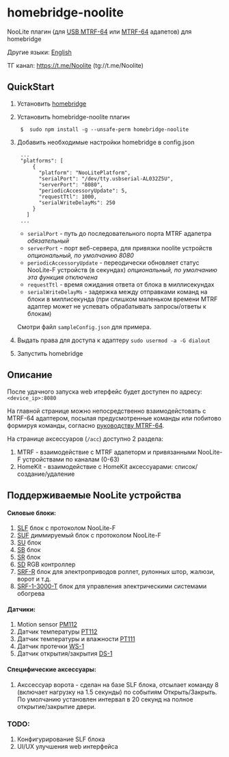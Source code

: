 # homebridge-noolite

NooLite плагин (для [USB MTRF-64](https://www.noo.com.by/mtrf-64-usb.html) или [МТRF-64](https://www.noo.com.by/mtrf-64.html) адапетов) для homebridge

Другие языки: [English](https://github.com/AlekseevAV/homebridge-noolite/blob/master/README.md)

ТГ канал: https://t.me/Noolite (tg://t.me/Noolite)

## QuickStart

1. Установить [homebridge](https://github.com/nfarina/homebridge)
2. Установить homebridge-noolite плагин

        $  sudo npm install -g --unsafe-perm homebridge-noolite

3. Добавить необходимые настройки homebridge в config.json

        ...
        "platforms": [
            {
              "platform": "NooLitePlatform",
              "serialPort": "/dev/tty.usbserial-AL032Z5U",
              "serverPort": "8080",
              "periodicAccessoryUpdate": 5,
              "requestTtl": 1000,
              "serialWriteDelayMs": 250
            }
          ]
        ...

    * `serialPort` - путь до последовательного порта MTRF адапетра _обязательный_
    * `serverPort` - порт веб-сервера, для привязки noolite устройств _опциональный, по умолчанию 8080_
    * `periodicAccessoryUpdate` - переодически обновляет статус NooLite-F устройств (в секундах) _опциональный, по умолчанию эта функция отключена_
    * `requestTtl` - время ожидания ответа от блока в миллисекундах
    * `serialWriteDelayMs` - задержка между отправками команд на блоки в миллисекунда (при слишком маленьком времени MTRF адаптер может не успевать обрабатывать запросы/ответы к блокам)

    Смотри файл `sampleConfig.json` для примера.

4. Выдать права для доступа к адаптеру
`sudo usermod -a -G dialout `

5. Запустить homebridge

## Описание

После удачного запуска web итерфейс будет доступен по адресу: `<device_ip>:8080`

На главной странице можно непосредственно взаимодейстовать с MTRF-64 адаптером, посылая предусмотренные команды или
побитово формируя команды, согласно [руководству MTRF-64](https://www.noo.com.by/assets/files/PDF/MTRF-64-USB.pdf).

На странице аксессуаров (`/acc`) доступно 2 раздела:

1. MTRF - взаимодействие с MTRF адапеторм и привязанными NooLite-F устройствами по каналам (0-63)
2. HomeKit - взаимодействие с HomeKit аксессуарами: список/создание/удаление

## Поддерживаемые NooLite устройства

#### Силовые блоки:
1. [SLF](https://www.noo.com.by/slf-1-300.html) блок с протоколом NooLite-F
2. [SUF](https://www.noo.com.by/silovoj-blok-suf-1-300.html) диммируемый блок с протоколом NooLite-F
3. [SU](https://www.noo.com.by/su111-200.html) блок
4. [SB](https://www.noo.com.by/silovoj-blok-sb111-150.html) блок
5. [SR](https://www.noo.com.by/silovoj-blok-sr211-2k0.html) блок
6. [SD](https://www.noo.com.by/silovoj-blok-SD111-180.html) RGB контроллер
7. [SRF-R](https://www.noo.com.by/silovoj-blok-srf-1-1000-r.html) блок для электроприводов роллет, рулонных штор, жалюзи, ворот и т.д.
8. [SRF-1-3000-T](https://www.noo.com.by/silovoj-blok-srf-1-3000-t.html) блок для управления электрическими системами обогрева

#### Датчики:
1. Motion sensor [PM112](https://www.noo.com.by/pm112-sensor.html)
2. Датчик температуры [PT112](https://www.noo.com.by/pt112.html)
3. Датчик температуры и влажности [PT111](https://www.noo.com.by/pt111.html)
4. Датчик протечки [WS-1](https://www.noo.com.by/datchik-protechki-ws-1.html)
5. Датчик открытия/закрытия [DS-1](https://www.noo.com.by/datchik-otkryitiyazakryitiya-ds-1.html)

#### Специфические аксессуары:
1. Акссессуар ворота - сделан на базе SLF блока, отсылает команду 8 (включает нагрузку на 1.5 секунды) по событиям Открыть/Закрыть.
   По умолчанию установлен интервал в 20 секунд на полное открытие/закрытие двери.

### TODO:
1. Конфигурирование SLF блока
2. UI/UX улучшения web интерфейса
